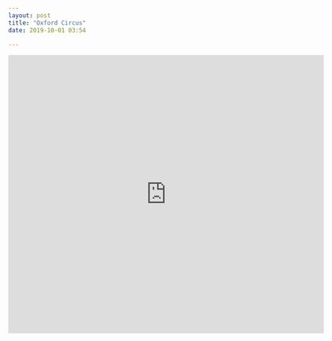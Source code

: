 ```yaml
---
layout: post
title: "Oxford Circus"
date: 2019-10-01 03:54

---
```


<iframe src="https://player.vimeo.com/video/364687900" width="640" height="564" frameborder="0" allow="autoplay; fullscreen" allowfullscreen></iframe>
